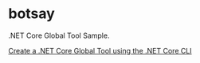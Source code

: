 # botsay

.NET Core Global Tool Sample.

[Create a .NET Core Global Tool using the .NET Core CLI](https://docs.microsoft.com/ja-jp/dotnet/core/tools/global-tools-how-to-create)
